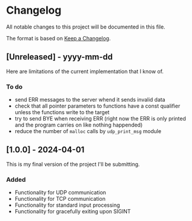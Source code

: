 # Changelog

All notable changes to this project will be documented in this file.

The format is based on [Keep a Changelog](https://keepachangelog.com/en/1.1.0/).

## [Unreleased] - yyyy-mm-dd

Here are limitations of the current implementation that I know of.

### To do

- send ERR messages to the server whend it sends invalid data
- check that all pointer parameters to functions have a const qualifier unless
the functions write to the target
- try to send BYE when receiving ERR (right now the ERR is only printed and
the program carries on like nothing happended)
- reduce the number of `malloc` calls by `udp_print_msg` module

## [1.0.0] - 2024-04-01

This is my final version of the project I'll be submitting.

### Added

- Functionality for UDP communication
- Functionality for TCP communication
- Functionality for standard input processing
- Functionality for gracefully exiting upon SIGINT

